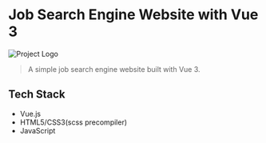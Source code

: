 # Job Search Engine Website with Vue 3

![Project Logo]([link-to-your-logo.png](https://res.cloudinary.com/djlxfcael/image/upload/v1690291200/remotivity-logo_oqqljk.png)) <!-- Optional: Include a logo or relevant image -->

> A simple job search engine website built with Vue 3.


## Tech Stack

- Vue.js
- HTML5/CSS3(scss precompiler)
- JavaScript

